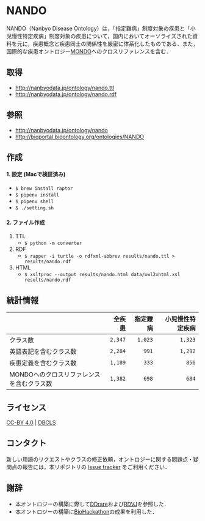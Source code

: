 # NANDO 
NANDO（Nanbyo Disease Ontology）は，「指定難病」制度対象の疾患と「小児慢性特定疾病」制度対象の疾患について，国内においてオーソライズされた資料を元に，疾患概念と疾患同士の関係性を厳密に体系化したものである．また，国際的な疾患オントロジー<a href="https://github.com/monarch-initiative/mondo">MONDO</a>へのクロスリファレンスを含む．

## 取得
- http://nanbyodata.jp/ontology/nando.ttl
- http://nanbyodata.jp/ontology/nando.rdf

## 参照
- http://nanbyodata.jp/ontology/nando
- http://bioportal.bioontology.org/ontologies/NANDO

## 作成
#### 1. 設定 (Macで検証済み)
- `$ brew install raptor`
- `$ pipenv install`
- `$ pipenv shell`
- `$ ./setting.sh`

#### 2. ファイル作成
1. TTL
    - `$ python -m converter`
1. RDF
    - `$ rapper -i turtle -o rdfxml-abbrev results/nando.ttl > results/nando.rdf`
1. HTML
    - `$ xsltproc --output results/nando.html data/owl2xhtml.xsl results/nando.rdf`

## 統計情報
|| 全疾患 | 指定難病 | 小児慢性特定疾病 |
| --- | ---: | ---: | ---: |
| クラス数 | `2,347` | `1,023` | `1,323` |
| 英語表記を含むクラス数 | `2,284` | `991` | `1,292` |
| 疾患定義を含むクラス数 | `1,189` | `333` | `856` |
| MONDOへのクロスリファレンスを含むクラス数 | `1,382` | `698` | `684` |

## ライセンス
<a href="https://creativecommons.org/licenses/by/4.0/deed.ja">CC-BY 4.0</a> | <a href="http://dbcls.rois.ac.jp">DBCLS</a>

## コンタクト
新しい用語のリクエストやクラスの修正依頼，オントロジーに関する問題点・疑問点の報告には，本リポジトリの <a href="https://github.com/aidrd/nando/issues">Issue tracker</a> をご利用ください．

## 謝辞
- 本オントロジーの構築に際して<a href="https://ddrare.nibiohn.go.jp/">DDrare</a>および<a href="https://metadb.riken.jp/metadb/ontology/RDVJ">RDVJ</a>を参照した．
- 本オントロジーの構築に<a href="http://biohackathon.org/">BioHackathon</a>の成果を利用した．
